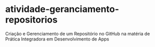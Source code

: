 # atividade-geranciamento-repositorios
Criação e Gerenciamento de um Repositório no GitHub na matéria de  Prática Integradora em Desenvolvimento de Apps
